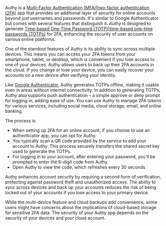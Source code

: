 Authy is a [Multi-Factor Authentication (MFA)|two-factor authentication (2FA)]() app that provides an additional layer of security for online accounts beyond just usernames and passwords. It's similar to Google Authenticator but comes with several features that distinguish it. Authy is designed to generate [Time-based One-Time Password (TOTP)|time-based one-time passwords (TOTPs)]() for 2FA, enhancing the security of user accounts on various online platforms.

One of the standout features of Authy is its ability to sync across multiple devices. This means you can access your 2FA tokens from your smartphone, tablet, or desktop, which is convenient if you lose access to one of your devices. Authy allows users to back up their 2FA accounts in the cloud. If you change or lose your device, you can easily recover your accounts on a new device after verifying your identity.

Like [Google Authenticator](), Authy generates TOTPs offline, making it usable even in areas without internet connectivity. In addition to generating TOTPs, Authy also supports push authentication – a simple approve or deny prompt for logging in, adding ease of use. You can use Authy to manage 2FA tokens for various services, including social media, cloud storage, email, and online banking.

The process is:

- When setting up 2FA for an online account, if you choose to use an authenticator app, you can opt for Authy.
- You typically scan a QR code provided by the service to add your account to Authy. This process securely transfers the shared secret key used to generate the TOTPs.
- For logging in to your account, after entering your password, you'll be prompted to enter the 6-digit code from Authy.
- Open Authy to view the code, which refreshes every 30 seconds.


Authy enhances account security by requiring a second form of verification, protecting against password theft and unauthorized access. The ability to sync across devices and back up your accounts reduces the risk of being locked out of your accounts if you lose access to your primary device.

While the multi-device feature and cloud backups add convenience, some users might have concerns about the implications of cloud-based storage for sensitive 2FA data. The security of your Authy app depends on the security of your devices and your cloud account.



